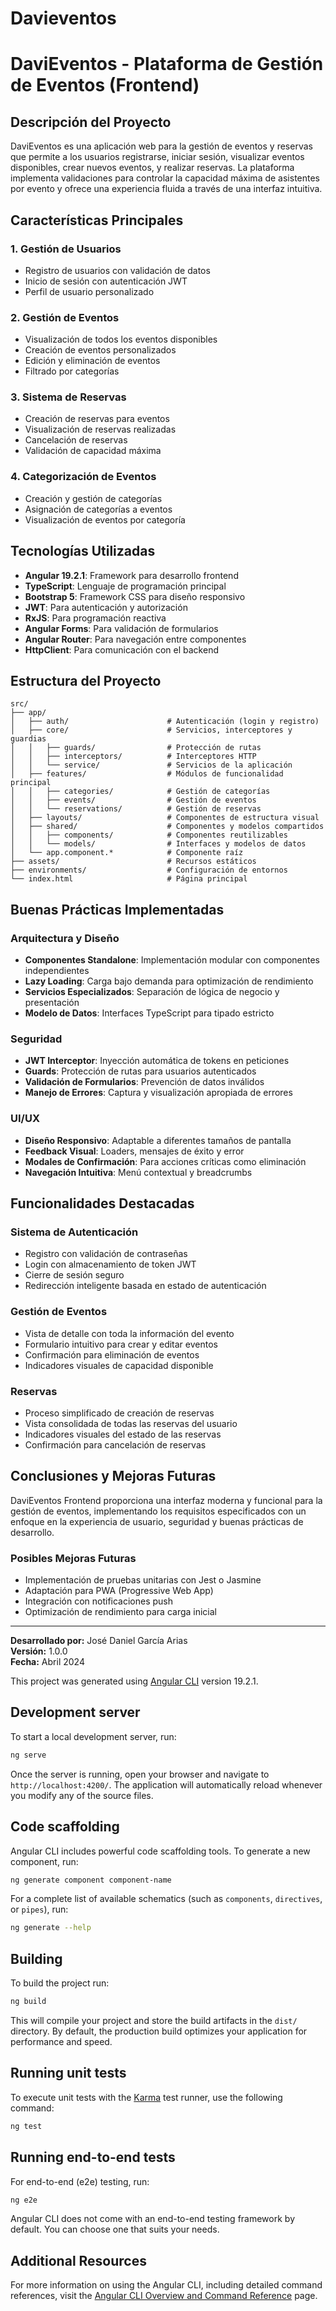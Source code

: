 # Davieventos
# DaviEventos - Plataforma de Gestión de Eventos (Frontend)

## Descripción del Proyecto

DaviEventos es una aplicación web para la gestión de eventos y reservas que permite a los usuarios registrarse, iniciar sesión, visualizar eventos disponibles, crear nuevos eventos, y realizar reservas. La plataforma implementa validaciones para controlar la capacidad máxima de asistentes por evento y ofrece una experiencia fluida a través de una interfaz intuitiva.

## Características Principales

### 1. Gestión de Usuarios
- Registro de usuarios con validación de datos
- Inicio de sesión con autenticación JWT
- Perfil de usuario personalizado

### 2. Gestión de Eventos
- Visualización de todos los eventos disponibles
- Creación de eventos personalizados
- Edición y eliminación de eventos
- Filtrado por categorías

### 3. Sistema de Reservas
- Creación de reservas para eventos
- Visualización de reservas realizadas
- Cancelación de reservas
- Validación de capacidad máxima

### 4. Categorización de Eventos
- Creación y gestión de categorías
- Asignación de categorías a eventos
- Visualización de eventos por categoría

## Tecnologías Utilizadas

- **Angular 19.2.1**: Framework para desarrollo frontend
- **TypeScript**: Lenguaje de programación principal
- **Bootstrap 5**: Framework CSS para diseño responsivo
- **JWT**: Para autenticación y autorización
- **RxJS**: Para programación reactiva
- **Angular Forms**: Para validación de formularios
- **Angular Router**: Para navegación entre componentes
- **HttpClient**: Para comunicación con el backend

## Estructura del Proyecto
```
src/
├── app/
│   ├── auth/                      # Autenticación (login y registro)
│   ├── core/                      # Servicios, interceptores y guardias
│   │   ├── guards/                # Protección de rutas
│   │   ├── interceptors/          # Interceptores HTTP
│   │   └── service/               # Servicios de la aplicación
│   ├── features/                  # Módulos de funcionalidad principal
│   │   ├── categories/            # Gestión de categorías
│   │   ├── events/                # Gestión de eventos
│   │   └── reservations/          # Gestión de reservas
│   ├── layouts/                   # Componentes de estructura visual
│   ├── shared/                    # Componentes y modelos compartidos
│   │   ├── components/            # Componentes reutilizables
│   │   └── models/                # Interfaces y modelos de datos
│   └── app.component.*            # Componente raíz
├── assets/                        # Recursos estáticos
├── environments/                  # Configuración de entornos
└── index.html                     # Página principal
```
## Buenas Prácticas Implementadas

### Arquitectura y Diseño
- **Componentes Standalone**: Implementación modular con componentes independientes
- **Lazy Loading**: Carga bajo demanda para optimización de rendimiento
- **Servicios Especializados**: Separación de lógica de negocio y presentación
- **Modelo de Datos**: Interfaces TypeScript para tipado estricto

### Seguridad
- **JWT Interceptor**: Inyección automática de tokens en peticiones
- **Guards**: Protección de rutas para usuarios autenticados
- **Validación de Formularios**: Prevención de datos inválidos
- **Manejo de Errores**: Captura y visualización apropiada de errores

### UI/UX
- **Diseño Responsivo**: Adaptable a diferentes tamaños de pantalla
- **Feedback Visual**: Loaders, mensajes de éxito y error
- **Modales de Confirmación**: Para acciones críticas como eliminación
- **Navegación Intuitiva**: Menú contextual y breadcrumbs

## Funcionalidades Destacadas

### Sistema de Autenticación
- Registro con validación de contraseñas
- Login con almacenamiento de token JWT
- Cierre de sesión seguro
- Redirección inteligente basada en estado de autenticación

### Gestión de Eventos
- Vista de detalle con toda la información del evento
- Formulario intuitivo para crear y editar eventos
- Confirmación para eliminación de eventos
- Indicadores visuales de capacidad disponible

### Reservas
- Proceso simplificado de creación de reservas
- Vista consolidada de todas las reservas del usuario
- Indicadores visuales del estado de las reservas
- Confirmación para cancelación de reservas

## Conclusiones y Mejoras Futuras

DaviEventos Frontend proporciona una interfaz moderna y funcional para la gestión de eventos, implementando los requisitos especificados con un enfoque en la experiencia de usuario, seguridad y buenas prácticas de desarrollo.

### Posibles Mejoras Futuras
- Implementación de pruebas unitarias con Jest o Jasmine
- Adaptación para PWA (Progressive Web App)
- Integración con notificaciones push
- Optimización de rendimiento para carga inicial

---

**Desarrollado por:** José Daniel García Arias  
**Versión:** 1.0.0  
**Fecha:** Abril 2024



This project was generated using [Angular CLI](https://github.com/angular/angular-cli) version 19.2.1.

## Development server

To start a local development server, run:

```bash
ng serve
```

Once the server is running, open your browser and navigate to `http://localhost:4200/`. The application will automatically reload whenever you modify any of the source files.

## Code scaffolding

Angular CLI includes powerful code scaffolding tools. To generate a new component, run:

```bash
ng generate component component-name
```

For a complete list of available schematics (such as `components`, `directives`, or `pipes`), run:

```bash
ng generate --help
```

## Building

To build the project run:

```bash
ng build
```

This will compile your project and store the build artifacts in the `dist/` directory. By default, the production build optimizes your application for performance and speed.

## Running unit tests

To execute unit tests with the [Karma](https://karma-runner.github.io) test runner, use the following command:

```bash
ng test
```

## Running end-to-end tests

For end-to-end (e2e) testing, run:

```bash
ng e2e
```

Angular CLI does not come with an end-to-end testing framework by default. You can choose one that suits your needs.

## Additional Resources

For more information on using the Angular CLI, including detailed command references, visit the [Angular CLI Overview and Command Reference](https://angular.dev/tools/cli) page.
